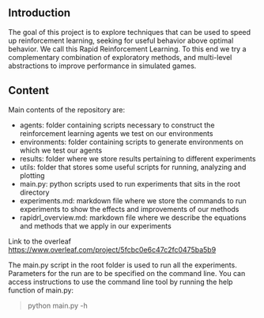 ## Introduction

The goal of this project is to explore techniques that can be used to speed up reinforcement learning, seeking for useful behavior above optimal behavior. We call this Rapid Reinforcement Learning. To this end we try a complementary combination of exploratory methods, and multi-level abstractions to improve performance in simulated games.

## Content

Main contents of the repository are:
- agents: folder containing scripts necessary to construct the reinforcement learning agents we test on our environments
- environments: folder containing scripts to generate environments on which we test our agents
- results: folder where we store results pertaining to different experiments
- utils: folder that stores some useful scripts for running, analyzing and plotting
- main.py: python scripts used to run experiments that sits in the root directory
- experiments.md: markdown file where we store the commands to run experiments to show the effects and improvements of our methods
- rapidrl_overview.md: markdown file where we describe the equations and methods that we apply in our experiments

Link to the overleaf https://www.overleaf.com/project/5fcbc0e6c47c2fc0475ba5b9

The main.py script in the root folder is used to run all the experiments. Parameters for the run are to be specified on the command line. You can access instructions to use the command line tool by running the help function of main.py:
> python main.py -h
